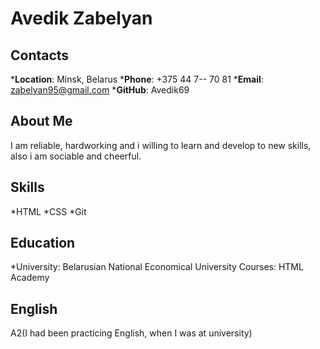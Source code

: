 # Avedik Zabelyan

## Contacts
***Location**: Minsk, Belarus
***Phone**: +375 44 7-- 70 81
***Email**: zabelyan95@gmail.com
***GitHub**: Avedik69

## About Me
I am reliable, hardworking and i willing to learn and develop to new skills, also i am sociable and cheerful.

## Skills
   *HTML
   *CSS
   *Git

## Education
*University: Belarusian National Economical University
Courses: HTML Academy

## English
A2(I had been practicing English, when I was at university)
